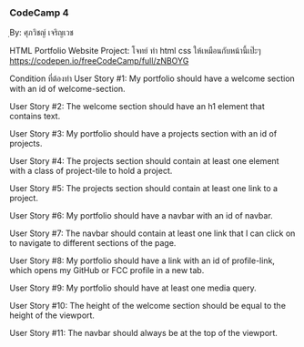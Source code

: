 ### CodeCamp 4 ###
ฺBy: ศุภวิชญ์ เจริญเวช

HTML Portfolio Website Project: 
  โจทย์
  ทำ html css ให้เหมือนกับหน้านี้เป๊ะๆ https://codepen.io/freeCodeCamp/full/zNBOYG

  Condition ที่ต้องทำ
  User Story #1: My portfolio should have a welcome section with an id of welcome-section.

  User Story #2: The welcome section should have an h1 element that contains text.

  User Story #3: My portfolio should have a projects section with an id of projects.

  User Story #4: The projects section should contain at least one element with a class of project-tile to hold a project.

  User Story #5: The projects section should contain at least one link to a project.

  User Story #6: My portfolio should have a navbar with an id of navbar.

  User Story #7: The navbar should contain at least one link that I can click on to navigate to different sections of the page.

  User Story #8: My portfolio should have a link with an id of profile-link, which opens my GitHub or FCC profile in a new tab.

  User Story #9: My portfolio should have at least one media query.

  User Story #10: The height of the welcome section should be equal to the height of the viewport.

  User Story #11: The navbar should always be at the top of the viewport.